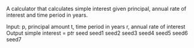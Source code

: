 A calculator that calculates simple interest given principal, annual rate of interest and time period in years.

Input:
   p, principal amount
   t, time period in years
   r, annual rate of interest
Output
   simple interest = p*t*r
 seed
 seed1
 seed2
 seed3
 seed4
seed5
seed6
seed7
